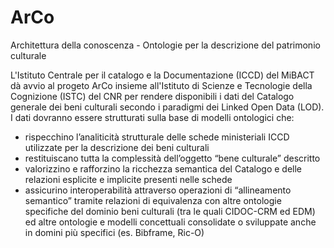 # ArCo
Architettura della conoscenza - Ontologie per la descrizione del patrimonio culturale


L'Istituto Centrale per il catalogo e la Documentazione (ICCD) del MiBACT dà avvio al progeto ArCo insieme all'Istituto
di Scienze e Tecnologie della Cognizione (ISTC) del CNR per rendere  disponibili i dati del Catalogo generale dei beni
culturali secondo i paradigmi dei Linked Open Data (LOD).
I dati dovranno essere strutturati sulla base di modelli ontologici che:
- rispecchino l’analiticità strutturale delle schede ministeriali ICCD utilizzate per la descrizione dei beni culturali 
- restituiscano tutta la complessità dell’oggetto “bene culturale” descritto
- valorizzino e rafforzino la ricchezza semantica del Catalogo e delle relazioni esplicite e implicite presenti nelle schede
- assicurino interoperabilità attraverso operazioni di “allineamento semantico” tramite relazioni di equivalenza con altre ontologie specifiche del dominio beni culturali (tra le quali CIDOC-CRM ed EDM) ed altre ontologie e modelli concettuali consolidate o sviluppate anche in domini più specifici (es. Bibframe, Ric-O)









